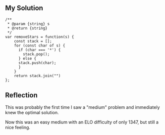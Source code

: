 ## My Solution

```
/**
 * @param {string} s
 * @return {string}
 */
var removeStars = function(s) {
    const stack = [];
    for (const char of s) {
      if (char === '*') {
        stack.pop();
      } else {
      stack.push(char);
      }
    }
    return stack.join("")
};
```

## Reflection

This was probably the first time I saw a "medium" problem and immediately knew the optimal solution.

Now this was an easy medium with an ELO difficulty of only 1347, but still a nice feeling.
